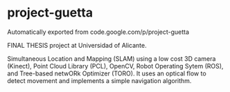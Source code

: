 # project-guetta
Automatically exported from code.google.com/p/project-guetta

FINAL THESIS project at Universidad of Alicante.

Simultaneous Location and Mapping (SLAM) using a low cost 3D camera (Kinect), Point Cloud Library (PCL), OpenCV, Robot Operating Sytem (ROS), and Tree-based netwORk Optimizer (TORO). It uses an optical flow to detect movement and implements a simple navigation algorithm.
